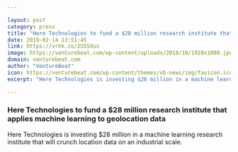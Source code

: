 ```yaml
---

layout: post
category: press
title: "Here Technologies to fund a $28 million research institute that applies machine learning to geolocation data"
date: 2019-02-14 13:51:45
link: https://vrhk.co/2S55Xus
image: https://venturebeat.com/wp-content/uploads/2018/10/1920x1080.jpg?w=1200&strip=all
domain: venturebeat.com
author: "VentureBeat"
icon: https://venturebeat.com/wp-content/themes/vb-news/img/favicon.ico
excerpt: "Here Technologies is investing $28 million in a machine learning research institute that will crunch location data on an industrial scale."

---
```


### Here Technologies to fund a $28 million research institute that applies machine learning to geolocation data

Here Technologies is investing $28 million in a machine learning research institute that will crunch location data on an industrial scale.